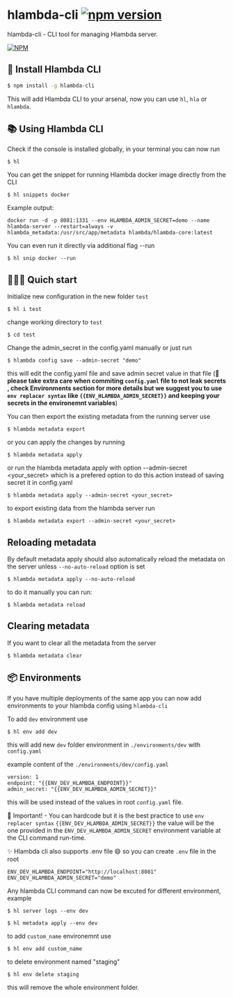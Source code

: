 # hlambda-cli [![npm version](https://badge.fury.io/js/hlambda-cli.svg)](https://www.npmjs.com/package/hlambda-cli )

hlambda-cli - CLI tool for managing Hlambda server.

[![NPM](https://nodei.co/npm/hlambda-cli.png?downloads=true&downloadRank=true&stars=true)](https://npmjs.org/hlambda-cli )

## 🧰 Install Hlambda CLI

```bash
$ npm install -g hlambda-cli
```

This will add Hlambda CLI to your arsenal, now you can use `hl`, `hla` or `hlambda`.

## 📚 Using Hlambda CLI

Check if the console is installed globally, in your terminal you can now run

````console
$ hl
````

You can get the snippet for running Hlambda docker image directly from the CLI

````console
$ hl snippets docker
````

Example output:

```
docker run -d -p 8081:1331 --env HLAMBDA_ADMIN_SECRET=demo --name hlambda-server --restart=always -v hlambda_metadata:/usr/src/app/metadata hlambda/hlambda-core:latest
```

You can even run it directly via additional flag --run

````console
$ hl snip docker --run
````

## 🧙🏻‍♂️ Quich start

Initialize new configuration in the new folder `test`

````console
$ hl i test
````

change working directory to `test`

````console
$ cd test
````

Change the admin_secret in the config.yaml manually or just run

````console
$ hlambda config save --admin-secret "demo"
````

this will edit the config.yaml file and save admin secret value in that file (**🧨 please take extra care when commiting `config.yaml` file to not leak secrets**
**, check Environments section for more details but we suggest you to use `env replacer syntax` like `{{ENV_HLAMBDA_ADMIN_SECRET}}` and keeping your secrets in the environemnt variables**)

You can then export the existing metadata from the running server use

````console
$ hlambda metadata export
````

or you can apply the changes by running

````console
$ hlambda metadata apply
````
or run the hlambda metadata apply with option --admin-secret <your_secret>
which is a prefered option to do this action instead of saving secret it in config.yaml

````console
$ hlambda metadata apply --admin-secret <your_secret>
````

to export existing data from the hlambda server run

````console
$ hlambda metadata export --admin-secret <your_secret>
````

## Reloading metadata

By default metadata apply should also automatically reload the metadata on the server unless `--no-auto-reload` option is set

````console
$ hlambda metadata apply --no-auto-reload
````

to do it manually you can run:

````console
$ hlambda metadata reload
````

## Clearing metadata

If you want to clear all the metadata from the server 

````console
$ hlambda metadata clear
````

## 📦 Environments

If you have multiple deployments of the same app you can now add environments to your hlambda config using `hlambda-cli`

To add `dev` environment use

````console
$ hl env add dev
````

this will add new `dev` folder environment in `./environments/dev` with `config.yaml`

example content of the `./environments/dev/config.yaml`

```
version: 1
endpoint: "{{ENV_DEV_HLAMBDA_ENDPOINT}}"
admin_secret: "{{ENV_DEV_HLAMBDA_ADMIN_SECRET}}"
```

this will be used instead of the values in root `config.yaml` file.

🧨 Important! - You can hardcode but it is the best practice to use `env replacer syntax` `{{ENV_DEV_HLAMBDA_ADMIN_SECRET}}` the value will be the one provided in the `ENV_DEV_HLAMBDA_ADMIN_SECRET` environment variable at the CLI command run-time.

✨ Hlambda cli also supports .env file 😄 
so you can create `.env` file in the root
```
ENV_DEV_HLAMBDA_ENDPOINT="http://localhost:8081"
ENV_DEV_HLAMBDA_ADMIN_SECRET="demo"
```

Any hlambda CLI command can now be excuted for different environment, example

````console
$ hl server logs --env dev
````

````console
$ hl metadata apply --env dev
````

to add `custom_name` environemnt use

````console
$ hl env add custom_name
````

to delete environment named "staging"

````console
$ hl env delete staging
````

this will remove the whole environment folder.
